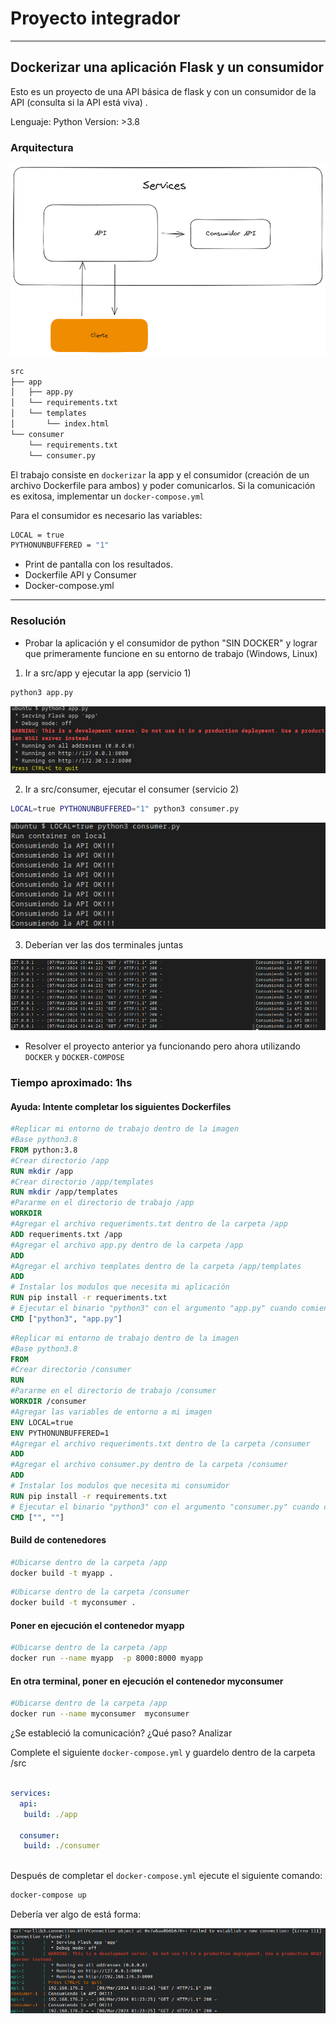 # Proyecto integrador
---

## Dockerizar una aplicación Flask y un consumidor

Esto es un proyecto de una API básica de flask y con un consumidor de la API (consulta si la API está viva) .

Lenguaje: Python
Version: >3.8

### Arquitectura

![](./assets/1.png)

```bash
src
├── app
│   ├── app.py
│   └── requirements.txt
│   └── templates
│       └── index.html
└── consumer
    └── requirements.txt    
    └── consumer.py
```

El trabajo consiste en `dockerizar` la app y el consumidor (creación de un archivo Dockerfile para ambos) y poder comunicarlos. Si la comunicación es exitosa, implementar un `docker-compose.yml` 

Para el consumidor es necesario las variables:
```bash
LOCAL = true
PYTHONUNBUFFERED = "1"
```


- Print de pantalla con los resultados.
- Dockerfile API y Consumer
- Docker-compose.yml


---
### Resolución

- Probar la aplicación y el consumidor de python "SIN DOCKER" y lograr que primeramente funcione en su entorno de trabajo (Windows, Linux)


1. Ir a src/app y ejecutar la app (servicio 1)

```bash
python3 app.py
```

![pythonapp](./img/answer2.png)

2. Ir a src/consumer, ejecutar el consumer (servicio 2) 

```bash
LOCAL=true PYTHONUNBUFFERED="1" python3 consumer.py
```
![pythonconsumer](./img/answer1.png)

3. Deberían ver las dos terminales juntas 

![appconsumer](./img/app-consumer.png)

- Resolver el proyecto anterior ya funcionando pero ahora utilizando `DOCKER` y `DOCKER-COMPOSE`

### Tiempo aproximado: 1hs

#### Ayuda: Intente completar los siguientes Dockerfiles

```Dockerfile app
#Replicar mi entorno de trabajo dentro de la imagen
#Base python3.8
FROM python:3.8
#Crear directorio /app
RUN mkdir /app
#Crear directorio /app/templates
RUN mkdir /app/templates
#Pararme en el directorio de trabajo /app
WORKDIR 
#Agregar el archivo requeriments.txt dentro de la carpeta /app 
ADD requeriments.txt /app
#Agregar el archivo app.py dentro de la carpeta /app
ADD 
#Agregar el archivo templates dentro de la carpeta /app/templates
ADD 
# Instalar los modulos que necesita mi aplicación
RUN pip install -r requeriments.txt
# Ejecutar el binario "python3" con el argumento "app.py" cuando comience a correr el contendor
CMD ["python3", "app.py"]
```

```Dockerfile consumer
#Replicar mi entorno de trabajo dentro de la imagen 
#Base python3.8
FROM 
#Crear directorio /consumer
RUN 
#Pararme en el directorio de trabajo /consumer
WORKDIR /consumer
#Agregar las variables de entorno a mi imagen
ENV LOCAL=true
ENV PYTHONUNBUFFERED=1
#Agregar el archivo requeriments.txt dentro de la carpeta /consumer
ADD 
#Agregar el archivo consumer.py dentro de la carpeta /consumer
ADD 
# Instalar los modulos que necesita mi consumidor
RUN pip install -r requirements.txt
# Ejecutar el binario "python3" con el argumento "consumer.py" cuando comience a correr el contendor
CMD ["", ""]     
```

#### Build de contenedores
```bash
#Ubicarse dentro de la carpeta /app
docker build -t myapp .
```

```bash
#Ubicarse dentro de la carpeta /consumer
docker build -t myconsumer .
```

#### Poner en ejecución el contenedor myapp
```bash
#Ubicarse dentro de la carpeta /app
docker run --name myapp  -p 8000:8000 myapp 
```
#### En otra terminal, poner en ejecución el contenedor myconsumer
```bash
#Ubicarse dentro de la carpeta /app
docker run --name myconsumer  myconsumer
```

¿Se estableció la comunicación? ¿Qué paso? Analizar


Complete el siguiente `docker-compose.yml` y guardelo dentro de la carpeta /src

```docker-compose.yml 

services:
  api:
   build: ./app
   
  consumer:
   build: ./consumer
    
```

Después de completar el `docker-compose.yml` ejecute el siguiente comando:

```bash
docker-compose up
```

Debería ver algo de está forma:

![dockercomposerunning](/proyecto/img/app-consumer-dc.png)